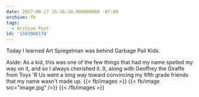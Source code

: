 ```yaml
---
date: 2017-08-17 15:16:18.000000000 -07:00
archive: fb
tags: 
  - Archive Post
id: '1503008178'
---
```


Today I learned Art Spiegelman was behind Garbage Pail Kids.

Aside: As a kid, this was one of the few things that had my name spelled my way on it, and so I always cherished it. It, along with Geoffrey the Giraffe from Toys 'R Us went a long way toward convincing my fifth grade friends that my name wasn't made up.
{{< fb/images >}}
{{< fb/image src="image.jpg" />}}
{{< /fb/images >}}
